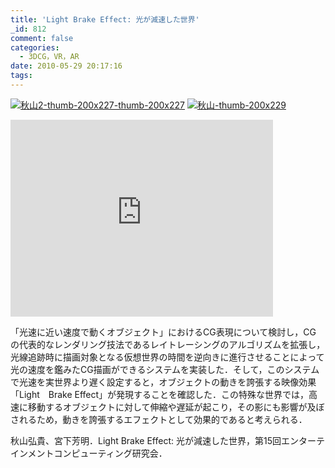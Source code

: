 ```yaml
---
title: 'Light Brake Effect: 光が減速した世界'
_id: 812
comment: false
categories:
  - 3DCG，VR，AR
date: 2010-05-29 20:17:16
tags:
---
```


[![秋山2-thumb-200x227-thumb-200x227](/wp-content/uploads/2015/03/秋山2-thumb-200x227-thumb.jpg)](/wp-content/uploads/2015/03/秋山2-thumb-200x227-thumb.jpg)
[![秋山-thumb-200x229](/wp-content/uploads/2015/03/秋山-thumb.jpg)](/wp-content/uploads/2015/03/秋山-thumb.jpg)


<iframe width="420" height="315" src="https://www.youtube.com/embed/NN5lfp5EQrQ" frameborder="0" allowfullscreen></iframe>




「光速に近い速度で動くオブジェクト」におけるCG表現について検討し，CG の代表的なレンダリング技法であるレイトレーシングのアルゴリズムを拡張し，光線追跡時に描画対象となる仮想世界の時間を逆向きに進行させることによって光の速度を鑑みたCG描画ができるシステムを実装した．そして，このシステムで光速を実世界より遅く設定すると，オブジェクトの動きを誇張する映像効果「Light　Brake Effect」が発現することを確認した．この特殊な世界では，高速に移動するオブジェクトに対して伸縮や遅延が起こり，その影にも影響が及ぼされるため，動きを誇張するエフェクトとして効果的であると考えられる．

秋山弘貴、宮下芳明．Light Brake Effect: 光が減速した世界，第15回エンターテインメントコンピューティング研究会．
